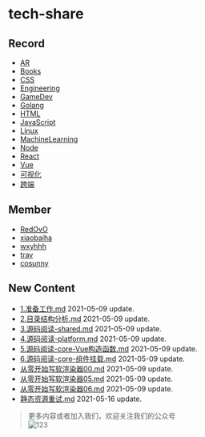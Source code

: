 
# tech-share

<!-- RECORD-START -->
## Record
* [AR](https://github.com/fff455/tech-share/tree/master/AR)
* [Books](https://github.com/fff455/tech-share/tree/master/Books)
* [CSS](https://github.com/fff455/tech-share/tree/master/CSS)
* [Engineering](https://github.com/fff455/tech-share/tree/master/Engineering)
* [GameDev](https://github.com/fff455/tech-share/tree/master/GameDev)
* [Golang](https://github.com/fff455/tech-share/tree/master/Golang)
* [HTML](https://github.com/fff455/tech-share/tree/master/HTML)
* [JavaScript](https://github.com/fff455/tech-share/tree/master/JavaScript)
* [Linux](https://github.com/fff455/tech-share/tree/master/Linux)
* [MachineLearning](https://github.com/fff455/tech-share/tree/master/MachineLearning)
* [Node](https://github.com/fff455/tech-share/tree/master/Node)
* [React](https://github.com/fff455/tech-share/tree/master/React)
* [Vue](https://github.com/fff455/tech-share/tree/master/Vue)
* [可视化](https://github.com/fff455/tech-share/tree/master/可视化)
* [跨端](https://github.com/fff455/tech-share/tree/master/跨端)
<!-- RECORD-END -->

<!-- MEMBER-START -->
## Member
* [RedOvO](https://github.com/RedOvO)
* [xiaobaiha](https://github.com/xiaobaiha)
* [wxyhhh](https://github.com/wxyhhh)
* [trav](https://github.com/travmygit)
* [cosunny](https://github.com/cosunny)
<!-- MEMBER-END -->

<!-- NEW CONTENT-START -->
## New Content
* [1.准备工作.md](https://github.com/fff455/tech-share/tree/master/Vue/Vue2.6.x源码阅读/1.准备工作.md) 2021-05-09 update.
* [2.目录结构分析.md](https://github.com/fff455/tech-share/tree/master/Vue/Vue2.6.x源码阅读/2.目录结构分析.md) 2021-05-09 update.
* [3.源码阅读-shared.md](https://github.com/fff455/tech-share/tree/master/Vue/Vue2.6.x源码阅读/3.源码阅读-shared.md) 2021-05-09 update.
* [4.源码阅读-platform.md](https://github.com/fff455/tech-share/tree/master/Vue/Vue2.6.x源码阅读/4.源码阅读-platform.md) 2021-05-09 update.
* [5.源码阅读-core-Vue构造函数.md](https://github.com/fff455/tech-share/tree/master/Vue/Vue2.6.x源码阅读/5.源码阅读-core-Vue构造函数.md) 2021-05-09 update.
* [6.源码阅读-core-组件挂载.md](https://github.com/fff455/tech-share/tree/master/Vue/Vue2.6.x源码阅读/6.源码阅读-core-组件挂载.md) 2021-05-09 update.
* [从零开始写软渲染器00.md](https://github.com/fff455/tech-share/tree/master/GameDev/从零开始写软渲染器00.md) 2021-05-09 update.
* [从零开始写软渲染器05.md](https://github.com/fff455/tech-share/tree/master/GameDev/从零开始写软渲染器05.md) 2021-05-09 update.
* [从零开始写软渲染器06.md](https://github.com/fff455/tech-share/tree/master/GameDev/从零开始写软渲染器06.md) 2021-05-09 update.
* [静态资源重试.md](https://github.com/fff455/tech-share/tree/master/Engineering/静态资源重试.md) 2021-05-16 update.
<!-- NEW CONTENT-END -->

> 更多内容或者加入我们，欢迎关注我们的公众号  
> ![123](./Books/image/gzh.png)

